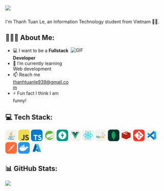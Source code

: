 <h1>
<img src="https://readme-typing-svg.herokuapp.com?font=Righteous&size=35&duration=4000&pause=1000&width=435&lines=Hello+World!+%F0%9F%91%8B;I'm+Le+Thanh+Tuan+%F0%9F%A7%91%E2%80%8D%F0%9F%92%BB;" />
</h1>
 I'm Thanh Tuan Le, an Information Technology student from Vietnam 👨‍💻.

## 👨🏻‍💻 About Me:
<img align="right" alt="GIF" width="300" height="150" src="https://th.bing.com/th/id/R.850477fed08bfe98598082bcd309ce70?rik=9l9aIUrNeKA%2fPw&pid=ImgRaw&r=0" />

- 💻 I want to be a **Fullstack Developer**
- 🌱 I’m currently learning Web development
- 📫 Reach me thanhtuanle939@gmail.com
- ⚡ Fun fact I think I am funny!
  
## 💻 Tech Stack:
<code><img height="36" src="https://github.com/tandpfun/skill-icons/blob/main/icons/Java-Light.svg"></code>
<code><img height="36" src="https://github.com/tandpfun/skill-icons/blob/main/icons/JavaScript.svg"></code>
<code><img height="36" src="https://github.com/tandpfun/skill-icons/blob/main/icons/TypeScript.svg"></code>
<code><img height="36" src="https://github.com/tandpfun/skill-icons/blob/main/icons/Spring-Light.svg"></code>
<code><img height="36" src="https://github.com/tandpfun/skill-icons/blob/main/icons/FastAPI.svg"></code>
<code><img height="36" src="https://github.com/tandpfun/skill-icons/blob/main/icons/VueJS-Light.svg"></code>
<code><img height="36" src="https://github.com/tandpfun/skill-icons/blob/main/icons/React-Light.svg"></code>
<code><img height="36" src="https://github.com/tandpfun/skill-icons/blob/main/icons/MySQL-Light.svg"></code>
<code><img height="36" src="https://github.com/tandpfun/skill-icons/blob/main/icons/MongoDB.svg"></code>
<code><img height="36" src="https://github.com/tandpfun/skill-icons/blob/main/icons/Redis-Light.svg"></code>
<code><img height="36" src="https://github.com/tandpfun/skill-icons/blob/main/icons/Git.svg"></code>
<code><img height="36" src="https://github.com/tandpfun/skill-icons/blob/main/icons/VSCode-Light.svg"></code>
<code><img height="36" src="https://github.com/tandpfun/skill-icons/blob/main/icons/Postman.svg"></code>
<code><img height="36" src="https://github.com/tandpfun/skill-icons/blob/main/icons/Docker.svg"></code>
<code><img height="36" src="https://github.com/tandpfun/skill-icons/blob/main/icons/Azure-Light.svg"></code>

## 📊 GitHub Stats:
![](https://github-readme-stats.vercel.app/api?username=lethanhtuan939&theme=radical&hide_border=false&include_all_commits=false&count_private=false)<br/>

